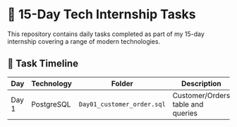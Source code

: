 # 💼 15-Day Tech Internship Tasks

This repository contains daily tasks completed as part of my 15-day internship covering a range of modern technologies.

## 📅 Task Timeline

| Day   | Technology  | Folder                        | Description                       |
|-------|-------------|-------------------------------|-----------------------------------|
| Day 1 | PostgreSQL | `Day01_customer_order.sql`     | Customer/Orders table and queries |
